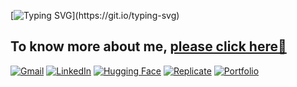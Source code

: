 
[![Typing SVG](https://readme-typing-svg.herokuapp.com?font=Roboto&weight=700&size=32&pause=500&color=3AAFA9&vCenter=true&width=435&lines=Hello+There!+I'm+Parag+Ekbote.;Open-Source+Contributor.)](https://git.io/typing-svg)

## **To know more about me**, [please click here🌠](https://paragekbote.github.io/)

[![Gmail](https://img.shields.io/badge/Gmail-D14836?style=for-the-badge&logo=gmail&logoColor=white)](mailto:23150020.dypsst@dpu.edu.in)
[![LinkedIn](https://img.shields.io/badge/LinkedIn-%230A66C2.svg?style=for-the-badge&logo=linkedin&logoColor=white)](https://www.linkedin.com/in/parag-ekbote/)
[![Hugging Face](https://img.shields.io/badge/Hugging%20Face-%23FFD21E.svg?style=for-the-badge&logo=huggingface&logoColor=black)](https://huggingface.co/AINovice2005)
[![Replicate](https://img.shields.io/badge/Replicate-%23000000.svg?style=for-the-badge&logo=replicate&logoColor=white)](https://replicate.com/paragekbote)
[![Portfolio](https://img.shields.io/badge/Portfolio-%23D47A00?style=for-the-badge&logo=windowsterminal&logoColor=white)](https://paragekbote.github.io/)




